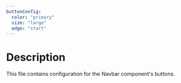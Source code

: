 ```yaml
---
buttonConfig:
  color: "primary"
  size: "large"
  edge: "start"
---
```


# Description
This file contains configuration for the Navbar component's buttons.

